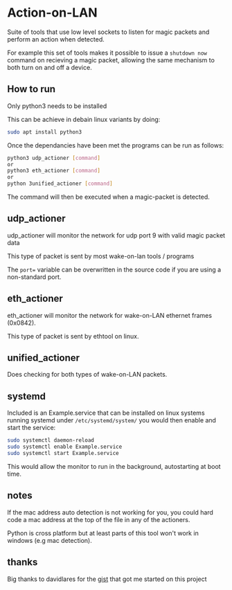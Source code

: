 # Action-on-LAN
Suite of tools that use low level sockets to listen for magic packets and perform an action when detected.

For example this set of tools makes it possible to issue a `shutdown now` command on recieving a magic packet, allowing the same mechanism to both turn on and off a device.

## How to run
Only python3 needs to be installed

This can be achieve in debain linux variants by doing:

```bash
sudo apt install python3
```
Once the dependancies have been met the programs can be run as follows:
```bash
python3 udp_actioner [command]
or
python3 eth_actioner [command]
or
python 3unified_actioner [command]
```

The command will then be executed when a magic-packet is detected.

## udp_actioner
udp_actioner will monitor the network for udp port 9 with valid magic packet data

This type of packet is sent by most wake-on-lan tools / programs

The ```port=``` variable can be overwritten in the source code if you are using a non-standard port. 

## eth_actioner
eth_actioner will monitor the network for wake-on-LAN ethernet frames (0x0842).

This type of packet is sent by ethtool on linux.

## unified_actioner

Does checking for both types of wake-on-LAN packets.

## systemd

Included is an Example.service that can be installed on linux systems running systemd under ```/etc/systemd/system/``` you would then enable and start the service:

```bash
sudo systemctl daemon-reload
sudo systemctl enable Example.service
sudo systemctl start Example.service
```
This would allow the monitor to run in the background, autostarting at boot time.

## notes

If the mac address auto detection is not working for you, you could hard code a mac address at the top of the file in any of the actioners. 

Python is cross platform but at least parts of this tool won't work in windows (e.g mac detection).

## thanks

Big thanks to davidlares for the [gist](https://gist.github.com/davidlares/e841c0f9d9b31f3cd8859575d061c467#file-rawsniffer-py) that got me started on this project
